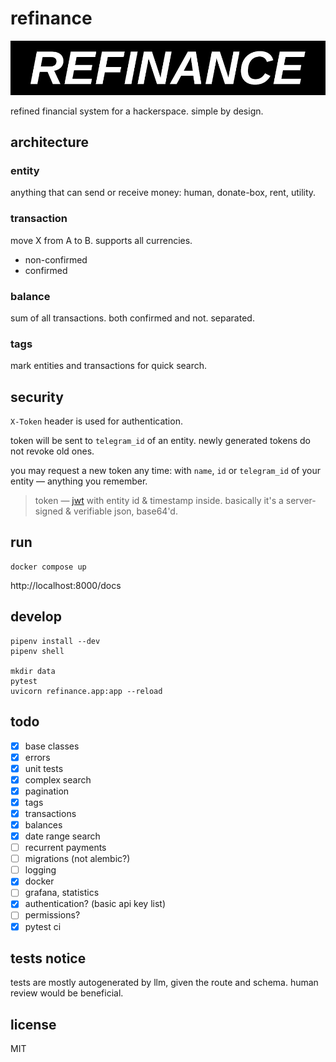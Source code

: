 # refinance
![logo](docs/refinance-logo.jpg)

refined financial system for a hackerspace. simple by design.

## architecture

### entity
anything that can send or receive money: human, donate-box, rent, utility.

### transaction
move X from A to B. supports all currencies.
- non-confirmed
- confirmed

### balance
sum of all transactions. both confirmed and not. separated.

### tags
mark entities and transactions for quick search.

## security
`X-Token` header is used for authentication.

token will be sent to `telegram_id` of an entity. newly generated tokens do not revoke old ones.

you may request a new token any time: with `name`, `id` or `telegram_id` of your entity — anything you remember.

> token — [jwt](http://jwt.io) with entity id & timestamp inside. basically it's a server-signed & verifiable json, base64'd.

## run
```console
docker compose up
```
http://localhost:8000/docs

## develop
```console
pipenv install --dev
pipenv shell

mkdir data
pytest
uvicorn refinance.app:app --reload
```

## todo
- [x] base classes
- [x] errors
- [x] unit tests
- [x] complex search
- [x] pagination
- [x] tags
- [x] transactions
- [x] balances
- [x] date range search
- [ ] recurrent payments
- [ ] migrations (not alembic?)
- [ ] logging
- [x] docker
- [ ] grafana, statistics
- [x] authentication? (basic api key list)
- [ ] permissions?
- [x] pytest ci

## tests notice
tests are mostly autogenerated by llm, given the route and schema. human review would be beneficial. 

## license
MIT
